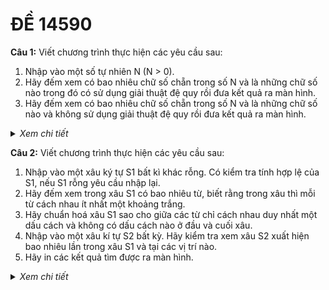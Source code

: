 # ĐỀ 14590

**Câu 1:** Viết chương trình thực hiện các yêu cầu sau:
  1. Nhập vào một số tự nhiên N (N > 0).
  2. Hãy đếm xem có bao nhiêu chữ số chẵn trong số N và là những chữ số nào trong đó có sử dụng giải thuật đệ quy rồi đưa kết quả ra màn hình.
  3. Hãy đếm xem có bao nhiêu chữ số chẵn trong số N và là những chữ số nào và không sử dụng giải thuật đệ quy rồi đưa kết quả ra màn hình.

<details>
  <summary><i>Xem chi tiết</i></summary>
  <br>
  
  **Code:**

  ```c++
  #include<bits/stdc++.h>
  using namespace std;

  int a[100];
  int dem = 0;

  // dung de quy
  int dem_chu_so_chan(int n) {
    if(n <= 0) {
      return 0;
    }
    if(n < 10) {
      if(n % 2 == 0) {
        a[dem++] = n;
        return 1;
      }
      else {
        return 0;
      }
    }

    int x;
    if((n % 10) % 2 == 0) {
      a[dem++] = n % 10;
      x = 1;
    }
    else {
      x = 0;
    }

    return x + dem_chu_so_chan(n / 10);
  }

  // khong dung de quy
  void hien_thi_chu_so_chan(int n) {
    int count = 0;
    int kq[100];

    while(n > 0) {
      int r = n % 10;
      if(r % 2 == 0) {
        kq[count++] = r;
      }
      n /= 10;
    }

    cout << "So chu so chan trong n la: " << count << endl;
    if(count > 0) {
      cout << "Cac chu so do la: ";
      for(int i = 0; i < count; i++) {
        cout << kq[i] << " ";
      }
      cout << endl;
    }
  }

  int main() {
    int n;
    cout << "Nhap n = ";
    cin >> n;

    cout << "So chu so chan trong n la: " << dem_chu_so_chan(n) << endl;
    if(dem > 0) {
      cout << "Cac chu so do la: ";
      for(int i = 0; i < dem; i++) {
        cout << a[i] << " ";
      }
      cout << endl;
    }

    hien_thi_chu_so_chan(n);

    return 0;
  }
  ```

  **Kết quả chạy:**
  
  ![image](https://user-images.githubusercontent.com/65481655/209475202-81210231-474b-4aae-8f92-7da72074e318.png)

</details>
  
**Câu 2:** Viết chương trình thực hiện các yêu cầu sau:
  
  1. Nhập vào một xâu ký tự S1 bất kì khác rỗng. Có kiểm tra tính hợp lệ của S1, nếu S1 rỗng yêu cầu nhập lại.
  2. Hãy đếm xem trong xâu S1 có bao nhiêu từ, biết rằng trong xâu thì mỗi từ cách nhau ít nhất một khoảng trắng.
  3. Hãy chuẩn hoá xâu S1 sao cho giữa các từ chỉ cách nhau duy nhất một dấu cách và không có dấu cách nào ở đầu và cuối xâu.
  4. Nhập vào một xâu kí tự S2 bất kỳ. Hãy kiểm tra xem xâu S2 xuất hiện bao nhiêu lần trong xâu S1 và tại các vị trí nào.
  5. Hãy in các kết quả tìm được ra màn hình.

<details>
  <summary><i>Xem chi tiết</i></summary>
  <br>
  
  **Code:**

  ```c++
  #include<bits/stdc++.h>
  using namespace std;

  // 2
  int dem_tu(string s) {
    int dem = 0;
    if(s[0] != ' ') {
      dem++;
    }
    for(int i = 1; i < s.size(); i++) {
      if(s[i-1] == ' ' && s[i] != ' ') {
        dem++;
      }
    }	

    return dem;
  }

  // 3
  void chuan_hoa_xau(string &s) {
    int n = s.size();

    while(s[0] == ' ') {
      s.erase(0, 1);
      n--;
    }

    while(s[n-1] == ' ') {
      s.erase(n-1, 1);
      n--;
    }

    for(int i = 0; i < n; i++) {
      if(s[i] == ' ' && s[i+1] == ' ') {
        s.erase(i, 1);
        i--;
      }
    }
  }

  // 4

  void thuat_toan_z(string s, int z[]) {
    int n = s.size(),
      l = 0,
      r = 0;

    for(int i = 1; i < n; i++) {
      if(i > r) {
        l = r = i;

        while(r < n && s[r-l] == s[r]) {
          r++;
        }

        z[i] = r - l;
        r--;
      }
      else {
        int k = i - l;

        if(z[k] < r - i + 1) {
          z[i] = z[k];
        }
        else {
          l = i;

          while(r < n && s[r-1] == s[r]) {
            r++;
          }

          z[i] = r - l;
          r--;
        }	
      }
    }
  }

  int vi_tri[100];

  int tim_kiem_xau_con(string s1, string s2) {
    int n = s1.size(),
      m = s2.size();

    string s = s2 + "$" + s1;
    int z[n+m];

    thuat_toan_z(s, z);

    int dem = 0;

    for(int i = 0; i <= n+m; i++) {
      if(z[i] == m) {
        vi_tri[dem++] = i - m - 1;
      }
    }

    return dem;
  }

  void kiem_tra_xau(string s1) {
    string s2 = "sdf"; 
    do {
      cout << "\nNhap xau S2: ";
      getline(cin, s2);
    } while(s2 == "");

    cout << "\nXau s2 :" << s2 << endl;
    int sl = tim_kiem_xau_con(s1, s2);
    if(sl == 0) {
      cout << "Xau s2 khong xuat hien trong xau s1.\n";
    }
    else {
      cout << "Xau s2 xuat hien " << sl << " lan trong s1 tai cac vi tri: ";
      for(int i = 0; i < sl; i++) {
        cout << vi_tri[i] << " ";
      }
      cout << endl;
    }
  } 

  int main() {
    // 1
    string s1;

    do {
      cout << "Nhap xau S1: ";
      getline(cin, s1);
    } while(s1 == "");

    cout << "Xau s1 :" << s1 << endl;

    cout << "\nSo tu trong xau s1 :" << dem_tu(s1) << endl; 

    chuan_hoa_xau(s1);

    cout << "\nXau s1 xau khi chuan hoa :" << s1 << endl; 

    kiem_tra_xau(s1);

    return 0;
  }
  ```

  **Kết quả chạy:**
  
  ![image](https://user-images.githubusercontent.com/65481655/209475351-6f4dd76d-0d79-4567-be44-fb53d435681b.png)

</details>
